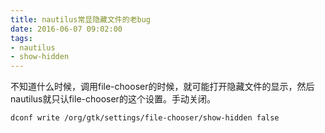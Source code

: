 ```yaml
---
title: nautilus常显隐藏文件的老bug
date: 2016-06-07 09:02:00
tags:
- nautilus
- show-hidden
---
```

不知道什么时候，调用file-chooser的时候，就可能打开隐藏文件的显示，然后nautilus就只认file-chooser的这个设置。手动关闭。
```
dconf write /org/gtk/settings/file-chooser/show-hidden false
```
